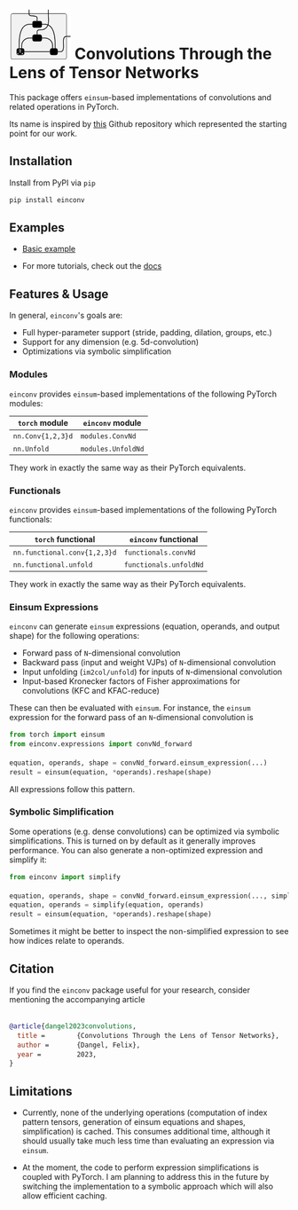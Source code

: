 # <img alt="Einconv:" src="./docs/logo.png" height="90"> Convolutions Through the Lens of Tensor Networks

This package offers `einsum`-based implementations of convolutions and related
operations in PyTorch.

Its name is inspired by [this](https://github.com/pfnet-research/einconv) Github
repository which represented the starting point for our work.

## Installation
Install from PyPI via `pip`

```sh
pip install einconv
```

## Examples

- [Basic
  example](https://einconv.readthedocs.io/en/latest/tutorials/basic_conv2d/)

- For more tutorials, check out the
  [docs](https://einconv.readthedocs.io/en/latest/)

## Features & Usage

In general, `einconv`'s goals are:

- Full hyper-parameter support (stride, padding, dilation, groups, etc.)
- Support for any dimension (e.g. 5d-convolution)
- Optimizations via symbolic simplification

### Modules

`einconv` provides `einsum`-based implementations of the following PyTorch modules:

| `torch` module    | `einconv` module   |
|-------------------|--------------------|
| `nn.Conv{1,2,3}d` | `modules.ConvNd`   |
| `nn.Unfold`       | `modules.UnfoldNd` |

They work in exactly the same way as their PyTorch equivalents.

### Functionals

`einconv` provides `einsum`-based implementations of the following PyTorch functionals:

| `torch` functional           | `einconv` functional   |
|------------------------------|------------------------|
| `nn.functional.conv{1,2,3}d` | `functionals.convNd`   |
| `nn.functional.unfold`       | `functionals.unfoldNd` |

They work in exactly the same way as their PyTorch equivalents.

### Einsum Expressions
`einconv` can generate `einsum` expressions (equation, operands, and output
shape) for the following operations:

- Forward pass of `N`-dimensional convolution
- Backward pass (input and weight VJPs) of `N`-dimensional convolution
- Input unfolding (`im2col/unfold`) for inputs of `N`-dimensional convolution
- Input-based Kronecker factors of Fisher approximations for convolutions (KFC
  and KFAC-reduce)

These can then be evaluated with `einsum`. For instance, the `einsum` expression
for the forward pass of an `N`-dimensional convolution is

```py
from torch import einsum
from einconv.expressions import convNd_forward

equation, operands, shape = convNd_forward.einsum_expression(...)
result = einsum(equation, *operands).reshape(shape)
```

All expressions follow this pattern.

### Symbolic Simplification

Some operations (e.g. dense convolutions) can be optimized via symbolic
simplifications. This is turned on by default as it generally improves
performance. You can also generate a non-optimized expression and simplify it:

```py
from einconv import simplify

equation, operands, shape = convNd_forward.einsum_expression(..., simplify=False)
equation, operands = simplify(equation, operands)
result = einsum(equation, *operands).reshape(shape)
```

Sometimes it might be better to inspect the non-simplified expression to see how
indices relate to operands.

## Citation

If you find the `einconv` package useful for your research, consider mentioning
the accompanying article

```bib

@article{dangel2023convolutions,
  title =        {Convolutions Through the Lens of Tensor Networks},
  author =       {Dangel, Felix},
  year =         2023,
}

```
## Limitations

- Currently, none of the underlying operations (computation of index pattern
  tensors, generation of einsum equations and shapes, simplification) is cached.
  This consumes additional time, although it should usually take much less time
  than evaluating an expression via `einsum`.

- At the moment, the code to perform expression simplifications is coupled with
  PyTorch. I am planning to address this in the future by switching the
  implementation to a symbolic approach which will also allow efficient caching.
